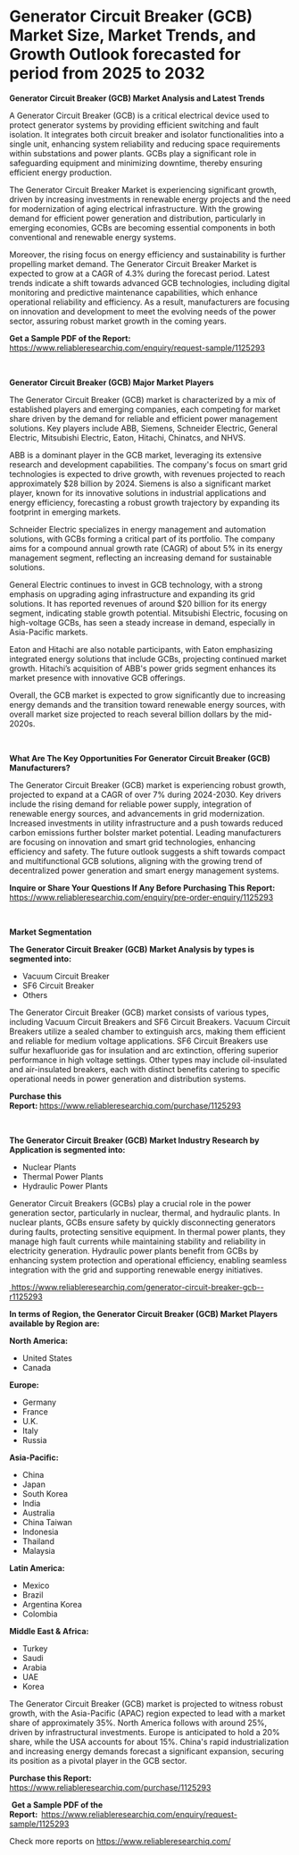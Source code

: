 <p><h1>Generator Circuit Breaker (GCB) Market Size, Market Trends, and Growth Outlook forecasted for period from 2025 to 2032</h1></p><p><strong>Generator Circuit Breaker (GCB) Market Analysis and Latest Trends</strong></p>
<p><p>A Generator Circuit Breaker (GCB) is a critical electrical device used to protect generator systems by providing efficient switching and fault isolation. It integrates both circuit breaker and isolator functionalities into a single unit, enhancing system reliability and reducing space requirements within substations and power plants. GCBs play a significant role in safeguarding equipment and minimizing downtime, thereby ensuring efficient energy production.</p><p>The Generator Circuit Breaker Market is experiencing significant growth, driven by increasing investments in renewable energy projects and the need for modernization of aging electrical infrastructure. With the growing demand for efficient power generation and distribution, particularly in emerging economies, GCBs are becoming essential components in both conventional and renewable energy systems.</p><p>Moreover, the rising focus on energy efficiency and sustainability is further propelling market demand. The Generator Circuit Breaker Market is expected to grow at a CAGR of 4.3% during the forecast period. Latest trends indicate a shift towards advanced GCB technologies, including digital monitoring and predictive maintenance capabilities, which enhance operational reliability and efficiency. As a result, manufacturers are focusing on innovation and development to meet the evolving needs of the power sector, assuring robust market growth in the coming years.</p></p>
<p><strong>Get a Sample PDF of the Report:&nbsp;</strong> <a href="https://www.reliableresearchiq.com/enquiry/request-sample/1125293?utm_campaign=2732&utm_medium=2&utm_source=Github&utm_content=ia&utm_term=06042025&utm_id=generator-circuit-breaker-gcb">https://www.reliableresearchiq.com/enquiry/request-sample/1125293</a></p>
<p>&nbsp;</p>
<p><strong>Generator Circuit Breaker (GCB) Major Market Players</strong></p>
<p><p>The Generator Circuit Breaker (GCB) market is characterized by a mix of established players and emerging companies, each competing for market share driven by the demand for reliable and efficient power management solutions. Key players include ABB, Siemens, Schneider Electric, General Electric, Mitsubishi Electric, Eaton, Hitachi, Chinatcs, and NHVS.</p><p>ABB is a dominant player in the GCB market, leveraging its extensive research and development capabilities. The company's focus on smart grid technologies is expected to drive growth, with revenues projected to reach approximately $28 billion by 2024. Siemens is also a significant market player, known for its innovative solutions in industrial applications and energy efficiency, forecasting a robust growth trajectory by expanding its footprint in emerging markets.</p><p>Schneider Electric specializes in energy management and automation solutions, with GCBs forming a critical part of its portfolio. The company aims for a compound annual growth rate (CAGR) of about 5% in its energy management segment, reflecting an increasing demand for sustainable solutions.</p><p>General Electric continues to invest in GCB technology, with a strong emphasis on upgrading aging infrastructure and expanding its grid solutions. It has reported revenues of around $20 billion for its energy segment, indicating stable growth potential. Mitsubishi Electric, focusing on high-voltage GCBs, has seen a steady increase in demand, especially in Asia-Pacific markets.</p><p>Eaton and Hitachi are also notable participants, with Eaton emphasizing integrated energy solutions that include GCBs, projecting continued market growth. Hitachi’s acquisition of ABB's power grids segment enhances its market presence with innovative GCB offerings.</p><p>Overall, the GCB market is expected to grow significantly due to increasing energy demands and the transition toward renewable energy sources, with overall market size projected to reach several billion dollars by the mid-2020s.</p></p>
<p>&nbsp;</p>
<p><strong>What Are The Key Opportunities For Generator Circuit Breaker (GCB) Manufacturers?</strong></p>
<p><p>The Generator Circuit Breaker (GCB) market is experiencing robust growth, projected to expand at a CAGR of over 7% during 2024-2030. Key drivers include the rising demand for reliable power supply, integration of renewable energy sources, and advancements in grid modernization. Increased investments in utility infrastructure and a push towards reduced carbon emissions further bolster market potential. Leading manufacturers are focusing on innovation and smart grid technologies, enhancing efficiency and safety. The future outlook suggests a shift towards compact and multifunctional GCB solutions, aligning with the growing trend of decentralized power generation and smart energy management systems.</p></p>
<p><strong>Inquire or Share Your Questions If Any Before Purchasing This Report:</strong> <a href="https://www.reliableresearchiq.com/enquiry/pre-order-enquiry/1125293?utm_campaign=2732&utm_medium=2&utm_source=Github&utm_content=ia&utm_term=06042025&utm_id=generator-circuit-breaker-gcb">https://www.reliableresearchiq.com/enquiry/pre-order-enquiry/1125293</a></p>
<p>&nbsp;</p>
<p><strong>Market Segmentation</strong></p>
<p><strong>The Generator Circuit Breaker (GCB) Market Analysis by types is segmented into:</strong></p>
<p><ul><li>Vacuum Circuit Breaker</li><li>SF6 Circuit Breaker</li><li>Others</li></ul></p>
<p><p>The Generator Circuit Breaker (GCB) market consists of various types, including Vacuum Circuit Breakers and SF6 Circuit Breakers. Vacuum Circuit Breakers utilize a sealed chamber to extinguish arcs, making them efficient and reliable for medium voltage applications. SF6 Circuit Breakers use sulfur hexafluoride gas for insulation and arc extinction, offering superior performance in high voltage settings. Other types may include oil-insulated and air-insulated breakers, each with distinct benefits catering to specific operational needs in power generation and distribution systems.</p></p>
<p><strong>Purchase this Report:&nbsp;</strong><a href="https://www.reliableresearchiq.com/purchase/1125293?utm_campaign=2732&utm_medium=2&utm_source=Github&utm_content=ia&utm_term=06042025&utm_id=generator-circuit-breaker-gcb">https://www.reliableresearchiq.com/purchase/1125293</a></p>
<p>&nbsp;</p>
<p><strong>The Generator Circuit Breaker (GCB) Market Industry Research by Application is segmented into:</strong></p>
<p><ul><li>Nuclear Plants</li><li>Thermal Power Plants</li><li>Hydraulic Power Plants</li></ul></p>
<p><p>Generator Circuit Breakers (GCBs) play a crucial role in the power generation sector, particularly in nuclear, thermal, and hydraulic plants. In nuclear plants, GCBs ensure safety by quickly disconnecting generators during faults, protecting sensitive equipment. In thermal power plants, they manage high fault currents while maintaining stability and reliability in electricity generation. Hydraulic power plants benefit from GCBs by enhancing system protection and operational efficiency, enabling seamless integration with the grid and supporting renewable energy initiatives.</p></p>
<p><a href="https://www.reliableresearchiq.com/generator-circuit-breaker-gcb--r1125293?utm_campaign=2732&utm_medium=2&utm_source=Github&utm_content=ia&utm_term=06042025&utm_id=generator-circuit-breaker-gcb">&nbsp;https://www.reliableresearchiq.com/generator-circuit-breaker-gcb--r1125293</a></p>
<p><strong>In terms of Region, the Generator Circuit Breaker (GCB) Market Players available by Region are:</strong></p>
<p>
    <p> <strong> North America: </strong>
        <ul>
            <li>United States</li>
            <li>Canada</li>
        </ul>
        </p> 
    <p> <strong> Europe: </strong>
        <ul>
            <li>Germany</li>
            <li>France</li>
            <li>U.K.</li>
            <li>Italy</li>
            <li>Russia</li>
        </ul>
        </p> 
    <p> <strong> Asia-Pacific: </strong>
        <ul>
            <li>China</li>
            <li>Japan</li>
            <li>South Korea</li>
            <li>India</li>
            <li>Australia</li>
            <li>China Taiwan</li>
            <li>Indonesia</li>
            <li>Thailand</li>
            <li>Malaysia</li>
        </ul>
        </p> 
    <p> <strong> Latin America: </strong>
        <ul>
            <li>Mexico</li>
            <li>Brazil</li>
            <li>Argentina Korea</li>
            <li>Colombia</li>
        </ul>
        </p> 
    <p> <strong> Middle East & Africa: </strong>
        <ul>
            <li>Turkey</li>
            <li>Saudi</li>
            <li>Arabia</li>
            <li>UAE</li>
            <li>Korea</li>
        </ul>
    </p>
    </p>
<p><p>The Generator Circuit Breaker (GCB) market is projected to witness robust growth, with the Asia-Pacific (APAC) region expected to lead with a market share of approximately 35%. North America follows with around 25%, driven by infrastructural investments. Europe is anticipated to hold a 20% share, while the USA accounts for about 15%. China's rapid industrialization and increasing energy demands forecast a significant expansion, securing its position as a pivotal player in the GCB sector.</p></p>
<p><strong>Purchase this Report: </strong><a href="https://www.reliableresearchiq.com/purchase/1125293?utm_campaign=2732&utm_medium=2&utm_source=Github&utm_content=ia&utm_term=06042025&utm_id=generator-circuit-breaker-gcb">https://www.reliableresearchiq.com/purchase/1125293</a></p>
<p>&nbsp;<strong>Get a Sample PDF of the Report:&nbsp;&nbsp;</strong><a href="https://www.reliableresearchiq.com/enquiry/request-sample/1125293?utm_campaign=2732&utm_medium=2&utm_source=Github&utm_content=ia&utm_term=06042025&utm_id=generator-circuit-breaker-gcb">https://www.reliableresearchiq.com/enquiry/request-sample/1125293</a></p>
<p><strong></strong></p>
<p>Check more reports on <a href="https://www.reliableresearchiq.com/?utm_campaign=2732&utm_medium=2&utm_source=Github&utm_content=ia&utm_term=06042025&utm_id=generator-circuit-breaker-gcb">https://www.reliableresearchiq.com/</a></p>